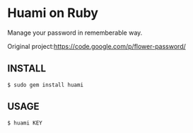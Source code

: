 Huami on Ruby
===============

Manage your password in rememberable way.

Original project:https://code.google.com/p/flower-password/

INSTALL
--------

    $ sudo gem install huami

USAGE
------

    $ huami KEY

